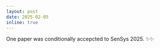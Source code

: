 ```yaml
---
layout: post
date: 2025-02-05
inline: true
---
```



One paper was conditionally accepcted to SenSys 2025. :sparkles::sparkles: